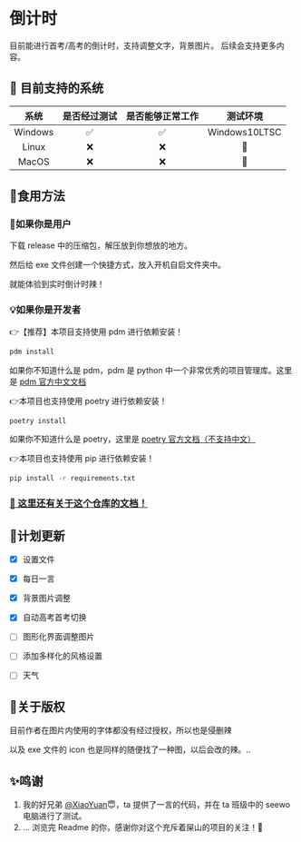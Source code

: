# 倒计时

目前能进行首考/高考的倒计时，支持调整文字，背景图片。
后续会支持更多内容。

## 💪 目前支持的系统

| 系统 | 是否经过测试 | 是否能够正常工作 | 测试环境 |
|:-----:|:----:|:----:| :----: |
| Windows | ✅ | ✅ | Windows10LTSC |
| Linux | ❌ | ❌ | 🤔  |
| MacOS  | ❌ | ❌ | 🤔 |

## 🍗食用方法

### 🥳如果你是用户

下载 release 中的压缩包，解压放到你想放的地方。

然后给 exe 文件创建一个快捷方式，放入开机自启文件夹中。

就能体验到实时倒计时辣！

### 💡如果你是开发者

👉【推荐】本项目支持使用 pdm 进行依赖安装！
```cmd
pdm install
```
如果你不知道什么是 pdm，pdm 是 python 中一个非常优秀的项目管理库。这里是 [pdm 官方中文文档](https://pdm-project.org/zh-cn/latest/)

👉本项目也支持使用 poetry 进行依赖安装！
```cmd
poetry install
```
如果你不知道什么是 poetry，这里是 [poetry 官方文档（不支持中文）](https://python-poetry.org/docs/)

👉本项目也支持使用 pip 进行依赖安装！
```cmd
pip install -r requirements.txt
```

### [ :pencil: 这里还有关于这个仓库的文档！](./docs/readme.md)

## 📃计划更新

- [x] 设置文件

- [x] 每日一言

- [x] 背景图片调整

- [x] 自动高考首考切换

- [ ] 图形化界面调整图片

- [ ] 添加多样化的风格设置

- [ ] 天气

## 💭关于版权

目前作者在图片内使用的字体都没有经过授权，所以也是侵删辣

以及 exe 文件的 icon 也是同样的随便找了一种图，以后会改的辣。..

## ✨鸣谢

1. 我的好兄弟 [@XiaoYuan](https://github.com/NTFago)😇，ta 提供了一言的代码，并在 ta 班级中的 seewo 电脑进行了测试。
2. ... 浏览完 Readme 的你，感谢你对这个充斥着屎山的项目的关注！🤗

